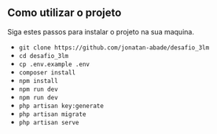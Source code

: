 ## Como utilizar o projeto

Siga estes passos para instalar o projeto na sua maquina.

- `git clone https://github.com/jonatan-abade/desafio_3lm`
- `cd desafio_3lm`
- `cp .env.example .env`
- `composer install`
- `npm install`
- `npm run dev`
- `npm run dev`
- `php artisan key:generate`
- `php artisan migrate`
- `php artisan serve`

